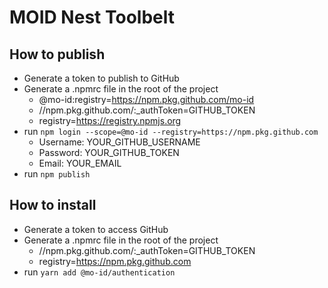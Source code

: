 # MOID Nest Toolbelt

## How to publish

- Generate a token to publish to GitHub
- Generate a .npmrc file in the root of the project
  - @mo-id:registry=https://npm.pkg.github.com/mo-id
  - //npm.pkg.github.com/:\_authToken=GITHUB_TOKEN
  - registry=https://registry.npmjs.org
- run `npm login --scope=@mo-id --registry=https://npm.pkg.github.com`
  - Username: YOUR_GITHUB_USERNAME
  - Password: YOUR_GITHUB_TOKEN
  - Email: YOUR_EMAIL
- run `npm publish`

## How to install

- Generate a token to access GitHub
- Generate a .npmrc file in the root of the project
  - //npm.pkg.github.com/:\_authToken=GITHUB_TOKEN
  - registry=https://npm.pkg.github.com
- run `yarn add @mo-id/authentication`
